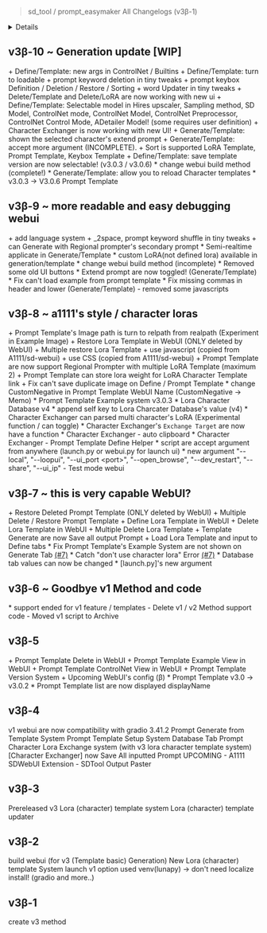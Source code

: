 > sd_tool / prompt_easymaker All Changelogs (v3β-1)

<details><br />+ Feature Addition <br />* Modify 
Already Feature <br />- Delete Feature <br/>= NO Update Upcoming</details>

## v3β-10 ~ Generation update [WIP]


\+ Define/Template: new args in ControlNet / Builtins
\+ Define/Template: turn to loadable
\+ prompt keyword deletion in tiny tweaks
\+ prompt keybox Definition / Deletion / Restore / Sorting
\+ word Updater in tiny tweaks
\+ Delete/Template and Delete/LoRA are now working with new ui
\+ Define/Template: Selectable model in Hires upscaler, Sampling method, SD Model, ControlNet mode, ControlNet Model, ControlNet Preprocessor, ControlNet Control Mode, ADetailer Model! (some requires user definition)
\+ Character Exchanger is now working with new UI!
\+ Generate/Template: shown the selected character's extend prompt
\+ Generate/Template: accept more argument (INCOMPLETE).
\+ Sort is supported LoRA Template, Prompt Template, Keybox Template
\+ Define/Template: save template version are now selectable! (v3.0.3 / v3.0.6)
\* change webui build method (complete!)
\* Generate/Template: allow you to reload Character templates
\* v3.0.3 -> V3.0.6 Prompt Template

## v3β-9 ~ more readable and easy debugging webui
\+ add language system
\+ _2space, prompt keyword shuffle in tiny tweaks
\+ can Generate with Regional prompter's secondary prompt
\* Semi-realtime applicate in Generate/Template
\* custom LoRA(not defined lora) available in generation/template
\* change webui build method (incomplete)
\* Removed some old UI buttons
\* Extend prompt are now toggled! (Generate/Template)
\* Fix can't load example from prompt template
\* Fix missing commas in header and lower (Generate/Template)
\- removed some javascripts

## v3β-8 ~ a1111's style / character loras
\+ Prompt Template's Image path is turn to relpath from realpath (Experiment in Example Image)
\+ Restore Lora Template in WebUI (ONLY deleted by WebUI)
\+ Multiple restore Lora Template
\+ use javascript (copied from A1111/sd-webui)
\+ use CSS (copied from A1111/sd-webui)
\+ Prompt Template are now support Regional Prompter with multiple LoRA Template (maximum 2)
\+ Prompt Template can store lora weight for LoRA Character Template link
\+ Fix can't save duplicate image on Define / Prompt Template
\* change CustomNegative in Prompt Template WebUI Name (CustomNegative -> Memo)
\* Prompt Template Example system v3.0.3
\* Lora Character Database v4
\* append self key to Lora Charcater Database's value (v4) 
\* Character Exchanger can parsed multi character's LoRA (Experimental function / can toggle)
\* Character Exchanger's `Exchange Target` are now have a function
\* Character Exchanger - auto clipboard
\* Character Exchanger - Prompt Template Define Helper
\* script are accept argument from anywhere (launch.py or webui.py for launch ui)
\* new argument  "--local", "--loopui", "--ui_port \<port\>", "--open_browse", "--dev_restart", "--share", "--ui_ip"
\- Test mode webui

## v3β-7 ~ this is very capable WebUI?
\+ Restore Deleted Prompt Template (ONLY deleted by WebUI)
\+ Multiple Delete / Restore Prompt Template 
\+ Define Lora Template in WebUI
\+ Delete Lora Template in WebUI
\+ Multiple Delete Lora Template
\+ Template Generate are now Save all output Prompt
\+ Load Lora Template and input to Define tabs
\* Fix Prompt Template's Example System are not shown on Generate Tab [(#7)](https://github.com/luna724/luna_py/issues/7)
\* Catch "don't use character lora" Error [(#7)](https://github.com/luna724/luna_py/issues/7)
\* Database tab values can now be changed
\* [launch.py]'s new argument

## v3β-6 ~ Goodbye v1 Method and code
\* support ended for v1 feature / templates
\- Delete v1 / v2 Method support code
\- Moved v1 script to Archive

## v3β-5
\+ Prompt Template Delete in WebUI
\+ Prompt Template Example View in WebUI
\+ Prompt Template ControlNet View in WebUI 
\+ Prompt Template Version System
\+ Upcoming WebUI's config (β)
\* Prompt Template v3.0 -> v3.0.2
\* Prompt Template list are now displayed displayName

## v3β-4
v1 webui are now compatibility with gradio 3.41.2
Prompt Generate from Template System
Prompt Template Setup System
Database Tab
Prompt Character Lora Exchange system (with v3 lora character template system)
[Character Exchanger] now Save All inputted Prompt 
UPCOMING - A1111 SDWebUI Extension - SDTool Output Paster 

## v3β-3
Prereleased v3 Lora (character) template system
Lora (character) template updater

## v3β-2
build webui (for v3 (Template basic) Generation)
New Lora (character) template System
launch v1 option
used venv(lunapy) -> don't need localize install! (gradio and more..)

## v3β-1
create v3 method